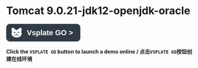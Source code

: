 # Tomcat 9.0.21-jdk12-openjdk-oracle

<a href="https://www.vsplate.com/?docker-compose=https://github.com/vsplate/dcenvs/tomcat/9.0.21-jdk12-openjdk-oracle"><img alt="VSPLATE GO" src="https://raw.githubusercontent.com/vsplate/images/master/vsgo_btn.png" width="200px"></a>

**Click the `VSPLATE GO` button to launch a demo online / 点击`VSPLATE GO`按钮创建在线环境**